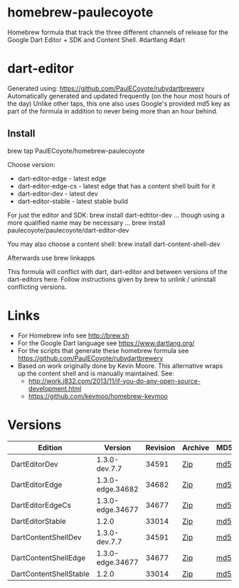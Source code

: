 homebrew-paulecoyote
====================

Homebrew formula that track the three different channels of release for the Google Dart Editor + SDK and Content Shell.  #dartlang #dart

dart-editor
===========

Generated using: https://github.com/PaulECoyote/rubydartbrewery
Automatically generated and updated frequently (on the hour most hours of the day)
Unlike other taps, this one also uses Google's provided md5 key as part of the formula in addition to never being more than an hour behind.

Install
-------
brew tap PaulECoyote/homebrew-paulecoyote

Choose version:
* dart-editor-edge - latest edge
* dart-editor-edge-cs - latest edge that has a content shell built for it
* dart-editor-dev - latest dev
* dart-editor-stable - latest stable build

For just the editor and SDK:
brew install dart-edtitor-dev
... though using a more qualified name may be necessary ...
brew install paulecoyote/paulecoyote/dart-editor-dev

You may also choose a content shell:
brew install dart-content-shell-dev

Afterwards use 
brew linkapps

This formula will conflict with dart, dart-editor and between versions of the dart-editors here.  Follow instructions given by brew to unlink / uninstall conflicting versions.

Links
=====
* For Homebrew info see http://brew.sh
* For the Google Dart language see https://www.dartlang.org/
* For the scripts that generate these homebrew formula see https://github.com/PaulECoyote/rubydartbrewery
* Based on work originally done by Kevin Moore. This alternative wraps up the content shell and is manually maintained.  See: 
    * http://work.j832.com/2013/11/if-you-do-any-open-source-development.html
    * https://github.com/kevmoo/homebrew-kevmoo

Versions
========
| Edition | Version | Revision | Archive | MD5 | Notes |
| ------- | ------- | -------- | ------- | --- | ----- |
| DartEditorDev | 1.3.0-dev.7.7 | 34591 | [Zip](http://storage.googleapis.com/dart-archive/channels/dev/release/34591/editor/darteditor-macos-x64.zip) | [md5](http://storage.googleapis.com/dart-archive/channels/dev/release/34591/editor/darteditor-macos-x64.zip.md5sum) | [Changes](http://storage.googleapis.com/dart-archive/channels/dev/release/latest/changelog.html) |
| DartEditorEdge | 1.3.0-edge.34682 | 34682 | [Zip](http://storage.googleapis.com/dart-archive/channels/be/raw/34682/editor/darteditor-macos-x64.zip) | [md5](http://storage.googleapis.com/dart-archive/channels/be/raw/34682/editor/darteditor-macos-x64.zip.md5sum) | - |
| DartEditorEdgeCs | 1.3.0-edge.34677 | 34677 | [Zip](http://storage.googleapis.com/dart-archive/channels/be/raw/34677/editor/darteditor-macos-x64.zip) | [md5](http://storage.googleapis.com/dart-archive/channels/be/raw/34677/editor/darteditor-macos-x64.zip.md5sum) | - |
| DartEditorStable | 1.2.0 | 33014 | [Zip](http://storage.googleapis.com/dart-archive/channels/stable/release/33014/editor/darteditor-macos-x64.zip) | [md5](http://storage.googleapis.com/dart-archive/channels/stable/release/33014/editor/darteditor-macos-x64.zip.md5sum) | [Changes](http://storage.googleapis.com/dart-archive/channels/stable/release/latest/changelog.html) |
| DartContentShellDev | 1.3.0-dev.7.7 | 34591 | [Zip](http://storage.googleapis.com/dart-archive/channels/dev/release/34591/dartium/content_shell-macos-ia32-release.zip) | [md5](http://storage.googleapis.com/dart-archive/channels/dev/release/34591/dartium/content_shell-macos-ia32-release.zip.md5sum) | - |
| DartContentShellEdge | 1.3.0-edge.34677 | 34677 | [Zip](http://storage.googleapis.com/dart-archive/channels/be/raw/34677/dartium/content_shell-macos-ia32-release.zip) | [md5](http://storage.googleapis.com/dart-archive/channels/be/raw/34677/dartium/content_shell-macos-ia32-release.zip.md5sum) | - |
| DartContentShellStable | 1.2.0 | 33014 | [Zip](http://storage.googleapis.com/dart-archive/channels/stable/release/33014/dartium/content_shell-macos-ia32-release.zip) | [md5](http://storage.googleapis.com/dart-archive/channels/stable/release/33014/dartium/content_shell-macos-ia32-release.zip.md5sum) | - |
